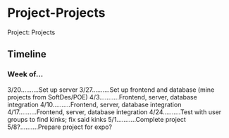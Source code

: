# Project-Projects
Project: Projects

## Timeline
### Week of...
3/20..........Set up server
3/27..........Set up frontend and database (mine projects from SoftDes/POE)
4/3...........Frontend, server, database integration
4/10..........Frontend, server, database integration
4/17..........Frontend, server, database integration
4/24..........Test with user groups to find kinks; fix said kinks
5/1...........Complete project
5/8?..........Prepare project for expo?
